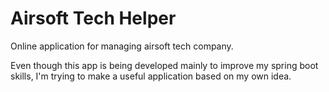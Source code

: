 # Airsoft Tech Helper
Online application for managing airsoft tech company.  
  
Even though this app is being developed mainly to improve my spring boot skills, 
I'm trying to make a useful application based on my own idea.

